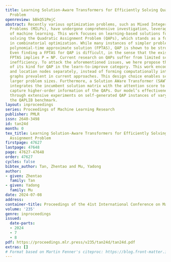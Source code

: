 ```yaml
---
title: Learning Solution-Aware Transformers for Efficiently Solving Quadratic Assignment
  Problem
openreview: bBkQ51PmjC
abstract: Recently various optimization problems, such as Mixed Integer Linear Programming
  Problems (MILPs), have undergone comprehensive investigation, leveraging the capabilities
  of machine learning. This work focuses on learning-based solutions for efficiently
  solving the Quadratic Assignment Problem (QAPs), which stands as a formidable challenge
  in combinatorial optimization. While many instances of simpler problems admit fully
  polynomial-time approximate solution (FPTAS), QAP is shown to be strongly NPhard.
  Even finding a FPTAS for QAP is difficult, in the sense that the existence of a
  FPTAS implies P = NP. Current research on QAPs suffer from limited scale and computational
  inefficiency. To attack the aforementioned issues, we here propose the first solution
  of its kind for QAP in the learn-to-improve category. This work encodes facility
  and location nodes separately, instead of forming computationally intensive association
  graphs prevalent in current approaches. This design choice enables scalability to
  larger problem sizes. Furthermore, a Solution AWare Transformer (SAWT) architecture
  integrates the incumbent solution matrix with the attention score to effectively
  capture higher-order information of the QAPs. Our model’s effectiveness is validated
  through extensive experiments on self-generated QAP instances of varying sizes and
  the QAPLIB benchmark.
layout: inproceedings
series: Proceedings of Machine Learning Research
publisher: PMLR
issn: 2640-3498
id: tan24d
month: 0
tex_title: Learning Solution-Aware Transformers for Efficiently Solving Quadratic
  Assignment Problem
firstpage: 47627
lastpage: 47648
page: 47627-47648
order: 47627
cycles: false
bibtex_author: Tan, Zhentao and Mu, Yadong
author:
- given: Zhentao
  family: Tan
- given: Yadong
  family: Mu
date: 2024-07-08
address:
container-title: Proceedings of the 41st International Conference on Machine Learning
volume: '235'
genre: inproceedings
issued:
  date-parts:
  - 2024
  - 7
  - 8
pdf: https://proceedings.mlr.press/v235/tan24d/tan24d.pdf
extras: []
# Format based on Martin Fenner's citeproc: https://blog.front-matter.io/posts/citeproc-yaml-for-bibliographies/
---
```

